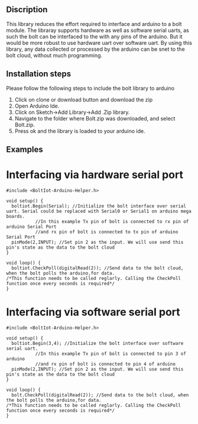 ## Discription
This library reduces the effort required to interface and arduino to a bolt module.
The libraray supports hardware as well as software serial uarts, as such the bolt can be interfaced to the with any pins of the arduino. But it would be more robust to use hardware uart over software uart.
By using this library, any data collected or processed by the arduino can be snet to the bolt cloud, without much programming.

## Installation steps
Please follow the following steps to include the bolt library to arduino
1. Click on clone or download button and download the zip
2. Open Arduino Ide.
3. Click on Sketch->Add Library->Add .Zip library.
4. Navigate to the folder where Bolt.zip was downloaded, and select Bolt.zip.
5. Press ok and the library is loaded to your arduino ide.

## Examples
# Interfacing via hardware serial port
```
#include <BoltIot-Arduino-Helper.h>

void setup() {
  boltiot.Begin(Serial); //Initialize the bolt interface over serial uart. Serial could be replaced with Serial0 or Serial1 on arduino mega boards.
		   //In this example Tx pin of bolt is connected to rx pin of arduino Serial Port
		   //and rx pin of bolt is connected to tx pin of arduino Serial Port
  pinMode(2,INPUT); //Set pin 2 as the input. We will use send this pin's state as the data to the bolt cloud
}

void loop() {
  boltiot.CheckPoll(digitalRead(2)); //Send data to the bolt cloud, when the bolt polls the arduino,for data.
/*This function needs to be called reglarly. Calling the CheckPoll function once every seconds is required*/
}
```


# Interfacing via software serial port
```
#include <BoltIot-Arduino-Helper.h>

void setup() {
  boltiot.Begin(3,4); //Initialize the bolt interface over software serial uart.
		   //In this example Tx pin of bolt is connected to pin 3 of arduino
		   //and rx pin of bolt is connected to pin 4 of arduino
  pinMode(2,INPUT); //Set pin 2 as the input. We will use send this pin's state as the data to the bolt cloud
}

void loop() {
  bolt.CheckPoll(digitalRead(2)); //Send data to the bolt cloud, when the bolt polls the arduino,for data.
/*This function needs to be called reglarly. Calling the CheckPoll function once every seconds is required*/
}
```
